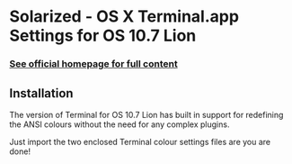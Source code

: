 Solarized - OS X Terminal.app Settings for OS 10.7 Lion
=======================================================

### [See official homepage for full content](http://ethanschoonover.com/solarized)

Installation
------------

The version of Terminal for OS 10.7 Lion has built in support for redefining the ANSI colours without the need for
any complex plugins.

Just import the two enclosed Terminal colour settings files are you are done!
